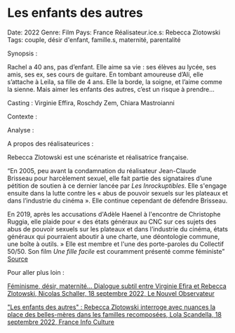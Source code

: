 # Les enfants des autres

Date: 2022
Genre: Film
Pays: France
Réalisateur.ice.s: Rebecca Zlotowski
Tags: couple, désir d'enfant, famille.s, maternité, parentalité

Synopsis : 

Rachel a 40 ans, pas d’enfant. Elle aime sa vie : ses élèves au lycée, ses amis, ses ex, ses cours de guitare. En tombant amoureuse d’Ali, elle s’attache à Leila, sa fille de 4 ans. Elle la borde, la soigne, et l’aime comme la sienne. Mais aimer les enfants des autres, c’est un risque à prendre…

Casting : Virginie Effira, Roschdy Zem, Chiara Mastroianni

Contexte : 

Analyse : 

A propos des réalisateurices : 

Rebecca Zlotowski est une scénariste et réalisatrice française. 

“En 2005, peu avant la condamnation du réalisateur Jean-Claude Brisseau pour harcèlement sexuel, elle fait partie des signataires d’une pétition de soutien à ce dernier lancée par *Les Inrockuptibles*. Elle s'engage ensuite dans la lutte contre les « abus de pouvoir sexuels sur les plateaux et dans l’industrie du cinéma ». Elle continue cependant de défendre Brisseau.

En 2019, après les accusations d'Adèle Haenel à l'encontre de Christophe Ruggia, elle plaide pour « des états généraux au CNC sur ces sujets des abus de pouvoir sexuels sur les plateaux et dans l’industrie du cinéma, états généraux qui pourraient aboutir à une charte, une déontologie commune, une boîte à outils. » Elle est membre et l'une des porte-paroles du Collectif 50/50. Son film *Une fille facile* est couramment présenté comme féministe” [Source](https://fr.wikipedia.org/wiki/Rebecca_Zlotowski)

Pour aller plus loin : 

[Féminisme, désir, maternité... Dialogue subtil entre Virginie Efira et Rebecca Zlotowski, Nicolas Schaller, 18 septembre 2022, Le Nouvel Observateur](https://www.nouvelobs.com/cinema/20220918.OBS63353/feminisme-desir-maternite-dialogue-subtil-entre-virginie-efira-et-rebecca-zlotowski.html?utm_medium=Social&utm_source=Facebook&fbclid=IwAR0O57NEjGCzQhC26P_YeiYCgEmZreAy7pA534wWMzdlVjHN_OEAcBOBAX4#Echobox=1663515669)

["Les enfants des autres" : Rebecca Zlotowski interroge avec nuances la place des belles-mères dans les familles recomposées, Lola Scandella, 18 septembre 2022, France Info Culture](https://www.francetvinfo.fr/culture/cinema/les-enfants-des-autres-rebecca-zlotowski-interroge-avec-nuances-la-place-des-belles-meres-dans-les-familles-recomposees_5325916.html)